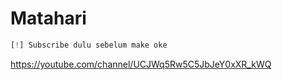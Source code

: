 # Matahari

```php
[!] Subscribe dulu sebelum make oke
```

https://youtube.com/channel/UCJWq5Rw5C5JbJeY0xXR_kWQ
